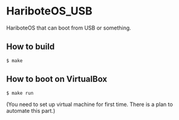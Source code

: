 # HariboteOS_USB
HariboteOS that can boot from USB or something.

## How to build
```
$ make
```

## How to boot on VirtualBox
```
$ make run
```
(You need to set up virtual machine for first time. There is a plan to automate this part.)
